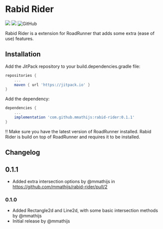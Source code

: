 
# Rabid Rider


[![](https://jitpack.io/v/mmathijs/rabid-rider.svg)](https://jitpack.io/#mmathijs/rabid-rider) [![](https://jitci.com/gh/mmathijs/rabid-rider/svg)](https://jitci.com/gh/mmathijs/rabid-rider) ![GitHub](https://raw.githubusercontent.com/mmathijs/rabid-rider/badges/jacoco.svg)

Rabid Rider is a extension for RoadRunner that adds some extra (ease of use) features.

## Installation

Add the JitPack repository to your build.dependencies.gradle file:

```groovy
repositories {
    ...
    maven { url 'https://jitpack.io' }
}
```

Add the dependency:

```groovy
dependencies {
    ...
    implementation 'com.github.mmathijs:rabid-rider:0.1.1'
}
```

!! Make sure you have the latest version of RoadRunner installed. Rabid Rider is build on top of RoadRunner and requires it to be installed.



## Changelog

## 0.1.1
* Added extra intersection options by @mmathijs in https://github.com/mmathijs/rabid-rider/pull/2


### 0.1.0
* Added Rectangle2d and Line2d, with some basic intersection methods by @mmathijs
* Initial release by @mmathijs

